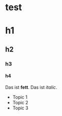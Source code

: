 # test

# h1
## h2
### h3
#### h4

Das ist **fett**. Das ist *italic*.

- Topic 1
- Topic 2
- Topic 3
